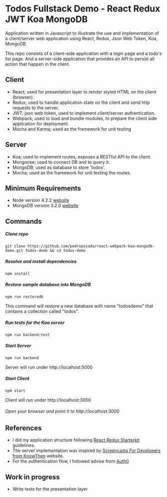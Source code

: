 # Todos Fullstack Demo - React Redux JWT Koa MongoDB

Application written in Javascript to illustrate the use and implementation of a client/server web application using React, Redux, Json Web Token, Koa, MongoDB.

This repo consists of a client-side application with a login page and a todo's list page. And a server-side application that provides an API to persist all action that happen in the client.

## Client
- React; used for presentation layer to render styled HTML on the client (browser).
- Redux; used to handle application state on the client and send http requests to the server.
- JWT; json web token, used to implement client/server authentication.
- Webpack; used to load and bundle modules, to prepare the client side application for deployment.
- Mocha and Karma; used as the framework for unit testing

## Server
- Koa; used to implement routes, exposes a RESTful API to the client.
- Mongoose; used to connect DB and to query it.
- MongoDB; used as database to store 'todos'.
- Mocha; used as the framework for unit testing the routes.

## Minimum Requirements
- Node version 4.2.2 [website](https://nodejs.org)
- MongoDB version 3.2.0 [website](https://docs.mongodb.org)

## Commands
##### Clone repo
```
git clone https://github.com/pedroposada/react-webpack-koa-mongodb-demo.git todos-demo && cd todos-demo
```
##### Resolve and install dependencies
```
npm install
```
##### Restore sample database into MongoDB
```
npm run restoredb
```
This command will restore a new database with name "todosdemo" that contains a collection called "todos".
##### Run tests for the Koa server
```
npm run backend:test
```
##### Start Server
```
npm run backend
```
Server will run under http://localhost:5000
##### Start Client
```
npm start
```
Client will run under http://localhost:3000

###### Open your browser and point it to http://localhost:3000

## References
- I did my application structure following [React Redux Starterkit](https://github.com/davezuko/react-redux-starter-kit) guidelines.
- The server implementation was inspired by [Screencasts For Developers from KnowThen](http://knowthen.com/) website.
- For the authentication flow, I followed advise from [Auth0](https://auth0.com/)


## Work in progress
- Write tests for the presentation layer